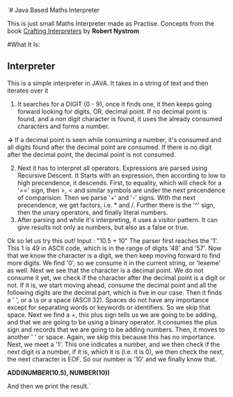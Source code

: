 `# Java Based Maths Interpreter

This is just small Maths Interpreter made as Practise.
Concepts from the book <a href="https://craftinginterpreters.com/">Crafting Interpreters</a> by **Robert Nystrom**

#What It Is:
## Interpreter
This is a simple interpreter in JAVA. It takes in a string of text and then iterates over it<br>
1) It searches for a DIGIT (0 - 9), once it finds one, it then keeps going forward looking for digits, OR, decimal point. If no decimal point is found, and a non digit character is found, it uses the already consumed characters and forms a number.<br>

<b>-></b> If a decimal point is seen while consuming a number, it's consumed and all digits found after the decimal point are consumed. If there is no digit after the decimal point, the decimal point is not consumed.

2) Next it has to interpret all operators. Expressions are parsed using Recursive Descent. It Starts with an expression, then according to low to high precendence, it descends. First, to equality, which will check for a '==' sign, then >, < and similar symbols are under the next precendence of comparision. Then we parse '+' and '-' signs. With the next precendence, we get factors, i.e. * and /. Further there is the '^' sign, then the unary operators, and finally literal numbers.
3) After parsing and while it's interpreting, it uses a visitor pattern. It can give results not only as numbers, but also as a false or true.

Ok so let us try this out!
Input : "10.5 + 10"
The parser first reaches the '1'. This 1 is 49 in ASCII code, which is in the range of digits '48' and '57'.
Now that we know the character is a digit, we then keep moving forward to find more digits. We find '0', so we consume it in the current string, or 'lexeme' as well. Next we see that the character is a decimal point. We do not consume it yet, we check if the character after the decimal point is a digit or not. If it is, we start moving ahead, consume the decimal point and all the following digits are the decimal part, which is five in our case.
Then it finds a ' ', or a \s or a space (ASCII 32). Spaces do not have any importance except for separating words or keywords or identifiers. So we skip that space.
Next we find  a +, this plus sign tells us we are going to be adding, and that we are going to be using a binary operator. It consumes the plus sign and records that we are going to be adding numbers.
Then, it moves to another ' ' or space. Again, we skip this because this has no importance.
Next, we meet a '1'. This one indicates a number, and we then check if the next digit is a number, if it is, which it is (i.e. it is 0), we then check the next, the next character is EOF. So our number is '10' and we finally know that. <br>

<b>ADD(NUMBER(10.5), NUMBER(10))</b>

And then we print the result.`
